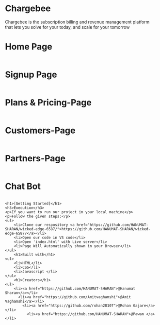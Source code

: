 # Chargebee
Chargebee is the subscription billing and revenue management platform that lets you solve for your today, and scale for your tomorrow



 <h1>Home Page</h1>
    <img src="https://i.postimg.cc/bNYqdstT/Screenshot-from-2023-01-12-02-50-09.png" alt="">
  <h1>Signup Page</h1>
    <img src="https://i.postimg.cc/02zHtvRv/Screenshot-from-2023-01-12-02-53-22.png" alt="">
<h1>Plans & Pricing-Page</h1>
    <img src="https://i.postimg.cc/kGLrjXTV/Screenshot-from-2023-01-12-03-00-47.png" alt="">
    <h1>Customers-Page</h1>
 <img src=https://i.postimg.cc/P59H6yF3/Screenshot-from-2023-01-12-02-50-36.png" alt="">
  <h1>Partners-Page</h1>
 <img src="https://i.postimg.cc/nhQgLJ02/Screenshot-from-2023-01-12-02-51-57.png" alt="">
   <h1>Chat Bot</h1>
 <img src="https://i.postimg.cc/zBqcpR52/Screenshot-from-2023-01-12-02-53-13.png" alt="">

    <h1>[Getting Started]</h1>
    <h3>Execution</h3>
    <p>If you want to run our project in your local machine</p>
    <p>Follow the given steps:</p>
    <ul>
        <li>Clone our respository <a href="https://github.com/HANUMAT-SHARAN/wicked-edge-6587/">https://github.com/HANUMAT-SHARAN/wicked-edge-6587/</a></li>
        <li>Open our code in VS code</li>
        <li>Open 'index.html' with Live server</li>
        <li>Page Will Automatically shown in your Browser</li>
    </ul>
        <h1>Built with</h1>
    <ul>
        <li>HTML</li>
        <li>CSS</li>
        <li>Javascript </li>
    </ul>
        <h1>Creators</h1>
    <ul>
        <li><a href="https://github.com/HANUMAT-SHARAN">@Hanumat Sharan</a></li>
          <li><a href="https://github.com/Amitvaghamshi">@Amit Vaghamshi</a></li>
            <li><a href="https://github.com/rohan28107">@Rohan Gajare</a></li>
              <li><a href="https://github.com/HANUMAT-SHARAN">@Pawan </a></li>
        
        
        


